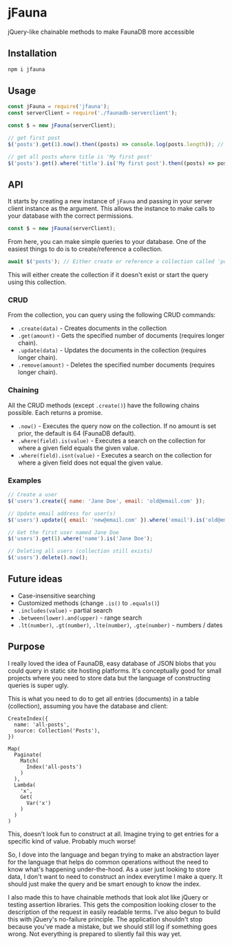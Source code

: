 # jFauna

jQuery-like chainable methods to make FaunaDB more accessible

## Installation
```sh
npm i jfauna
```

## Usage
```js
const jFauna = require('jfauna');
const serverClient = require('./faunadb-serverclient');

const $ = new jFauna(serverClient);

// get first post
$('posts').get(1).now().then((posts) => console.log(posts.length)); // 1

// get all posts where title is 'My first post'
$('posts').get().where('title').is('My first post').then((posts) => posts[0].title); // 'My first post'
```

## API

It starts by creating a new instance of `jFauna` and passing in your server client instance as the argument. This allows the instance to make calls to your database with the correct permissions.

```js
const $ = new jFauna(serverClient);
```

From here, you can make simple queries to your database. One of the easiest things to do is to create/reference a collection.

```js
await $('posts'); // Either create or reference a collection called 'posts'
```

This will either create the collection if it doesn't exist or start the query using this collection.

### CRUD

From the collection, you can query using the following CRUD commands:

- `.create(data)` - Creates documents in the collection 
- `.get(amount)` - Gets the specified number of documents (requires longer chain).
- `.update(data)` - Updates the documents in the collection (requires longer chain).
- `.remove(amount)` - Deletes the specified number documents (requires longer chain).

### Chaining

All the CRUD methods (except `.create()`) have the following chains possible. Each returns a promise.

- `.now()` - Executes the query now on the collection. If no amount is set prior, the default is 64 (FaunaDB default).
- `.where(field).is(value)` - Executes a search on the collection for where a given field equals the given value.
- `.where(field).isnt(value)` - Executes a search on the collection for where a given field does not equal the given value.

### Examples

```js
// Create a user
$('users').create({ name: 'Jane Doe', email: 'old@email.com' });

// Update email address for user(s)
$('users').update({ email: 'new@email.com' }).where('email').is('old@email.com');

// Get the first user named Jane Doe
$('users').get(1).where('name').is('Jane Doe');

// Deleting all users (collection still exists)
$('users').delete().now();
```

## Future ideas

- Case-insensitive searching
- Customized methods (change `.is()` to `.equals()`)
- `.includes(value)` - partial search
- `.between(lower).and(upper)` - range search
- `.lt(number)`, `.gt(number)`, `.lte(number)`, `.gte(number)` - numbers / dates

## Purpose

I really loved the idea of FaunaDB, easy database of JSON blobs that you could query in static site hosting platforms. It's conceptually good for small projects where you need to store data but the language of constructing queries is super ugly.

This is what you need to do to get all entries (documents) in a table (collection), assuming you have the database and client:

```fql
CreateIndex({
  name: 'all-posts',
  source: Collection('Posts'),
})

Map(
  Paginate(
    Match(
      Index('all-posts')
    )
  ),
  Lambda(
    'x',
    Get(
      Var('x')
    )
  )
)
```

This, doesn't look fun to construct at all. Imagine trying to get entries for a specific kind of value. Probably much worse!

So, I dove into the language and began trying to make an abstraction layer for the language that helps do common operations without the need to know what's happening under-the-hood. As a user just looking to store data, I don't want to need to construct an index everytime I make a query. It should just make the query and be smart enough to know the index.

I also made this to have chainable methods that look alot like jQuery or testing assertion libraries. This gets the composition looking closer to the description of the request in easily readable terms. I've also begun to build this with jQuery's no-failure principle. The application shouldn't stop because you've made a mistake, but we should still log if something goes wrong. Not everything is prepared to sliently fail this way yet.


